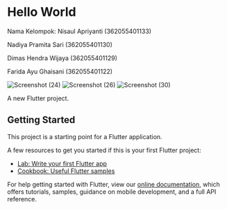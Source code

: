 # Hello World
Nama Kelompok:
Nisaul Apriyanti (362055401133)

Nadiya Pramita Sari (362055401130)

Dimas Hendra Wijaya (362055401129)

Farida Ayu Ghaisani (362055401122)

![Screenshot (24)](https://user-images.githubusercontent.com/100395223/158210599-b7317809-ac2b-4128-b339-113c3fb7cb12.png)
![Screenshot (26)](https://user-images.githubusercontent.com/100395223/158210665-179a09cb-b4de-44a0-ad46-b6ed93741fb1.png)
![Screenshot (30)](https://user-images.githubusercontent.com/100395223/158210704-cc79cc6e-5ed2-4e7f-9922-f729ecafd127.png)

A new Flutter project.

## Getting Started

This project is a starting point for a Flutter application.

A few resources to get you started if this is your first Flutter project:

- [Lab: Write your first Flutter app](https://flutter.dev/docs/get-started/codelab)
- [Cookbook: Useful Flutter samples](https://flutter.dev/docs/cookbook)

For help getting started with Flutter, view our
[online documentation](https://flutter.dev/docs), which offers tutorials,
samples, guidance on mobile development, and a full API reference.

